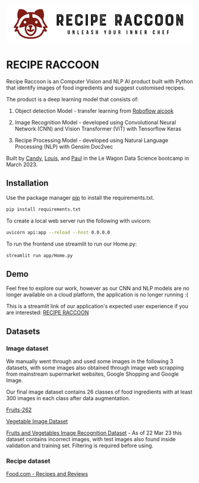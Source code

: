 ![alt text](https://raw.githubusercontent.com/canndyy/your_kitchen_ai/master/logo_1.jpeg)

# RECIPE RACCOON

Recipe Raccoon is an Computer Vision and NLP AI product built with Python that identify images of food ingredients and suggest customised recipes.

The product is a deep learning model that consists of:

1) Object detection Model - transfer learning from [Roboflow aicook](https://universe.roboflow.com/karel-cornelis-q2qqg/aicook-lcv4d)

2) Image Recognition Model - developed using Convolutional Neural Network (CNN) and Vision Transformer (ViT) with Tensorflow Keras

3) Recipe Processing Model - developed using Natural Language Processing (NLP) with Gensim Doc2vec

Built by [Candy](https://github.com/canndyy), [Louis](https://github.com/JammyNinja), and [Paul](https://github.com/paulbridi) in the Le Wagon Data Science bootcamp in March 2023.

## Installation

Use the package manager [pip](https://pip.pypa.io/en/stable/) to install the requirements.txt.

```bash
pip install requirements.txt
```

To create a local web server run the following with uvicorn:

```bash
uvicorn api:app --reload --host 0.0.0.0
```

To run the frontend use streamlit to run our Home.py:

```bash
streamlit run app/Home.py
```

## Demo
Feel free to explore our work, however as our CNN and NLP models are no longer available on a cloud platform, the application is no longer running :(

This is a streamlit link of our application's expected user experience if you are interested: [RECIPE RACCOON](https://bit.ly/3FHS2Gv)

## Datasets 

### Image dataset
We manually went through and used some images in the following 3 datasets, with some images also obtained through image web scrapping from mainstream supermarket websites, Google Shopping and Google Image.

Our final image dataset contains 26 classes of food ingredients with at least 300 images in each class after data augmentation.

[Fruits-262](https://www.kaggle.com/datasets/aelchimminut/fruits262)

[Vegetable Image Dataset](https://www.kaggle.com/datasets/misrakahmed/vegetable-image-dataset)

[Fruits and Vegetables Image Recognition Dataset](https://www.kaggle.com/datasets/kritikseth/fruit-and-vegetable-image-recognition) - As of 22 Mar 23 this dataset contains incorrect images, with test images also found inside validation and training set. Filtering is required before using.

### Recipe dataset
[Food.com - Recipes and Reviews](https://www.kaggle.com/datasets/irkaal/foodcom-recipes-and-reviews)
